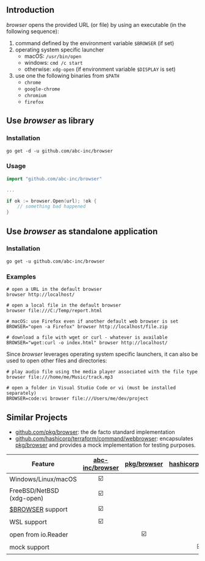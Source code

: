 ## Introduction
*browser* opens the provided URL (or file) by using an executable (in the following sequence):

1.  command defined by the environment variable `$BROWSER` (if set)
2.  operating system specific launcher
    * macOS: `/usr/bin/open`
	* windows: `cmd /c start`
	* otherwise: `xdg-open` (if environment variable `$DISPLAY` is set)
3.  use one the following binaries from `$PATH`
    * `chrome`
	* `google-chrome`
	* `chromium`
    * `firefox`

## Use *browser* as library
### Installation
```shell script
go get -d -u github.com/abc-inc/browser
```
### Usage
```go
import "github.com/abc-inc/browser"

...

if ok := browser.Open(url); !ok {
    // something bad happened
}
```

## Use *browser* as standalone application
### Installation
```shell script
go get -u github.com/abc-inc/browser
```
### Examples
```shell script
# open a URL in the default browser
browser http://localhost/

# open a local file in the default browser
browser file:///C:/Temp/report.html

# macOS: use Firefox even if another default web browser is set
BROWSER="open -a Firefox" browser http://localhost/file.zip

# download a file with wget or curl - whatever is available
BROWSER="wget:curl -o index.html" browser http://localhost/
```

Since *browser* leverages operating system specific launchers, it can also be used to open other files and directories:
```shell script
# play audio file using the media player associated with the file type
browser file:///home/me/Music/track.mp3

# open a folder in Visual Studio Code or vi (must be installed separately)
BROWSER=code:vi browser file:///Users/me/dev/project
```

## Similar Projects
* [github.com/pkg/browser][gh/pkg/browser]: the de facto standard implementation
* [github.com/hashicorp/terraform/command/webbrowser][gh/hashicorp/terraform]:
encapsulates [pkg/browser][gh/pkg/browser] and provides a mock implementation for testing purposes.

| Feature                   | [abc-inc/browser][gh/abc-inc/browser] | [pkg/browser][gh/pkg/browser] | [hashicorp/terraform][gh/hashicorp/terraform] |
| ------------------------- |:-------------------------------------:|:-----------------------------:|:---------------------------------------------:|
| Windows/Linux/macOS       | :ballot_box_with_check:               |                               |                                               |
| FreeBSD/NetBSD (xdg-open) | :ballot_box_with_check:               |                               |                                               |
| [$BROWSER][man.1] support | :ballot_box_with_check:               |                               |                                               |
| WSL support               | :ballot_box_with_check:               |                               |                                               |
| open from io.Reader       |                                       | :ballot_box_with_check:       |                                               |
| mock support              |                                       |                               | :ballot_box_with_check:                       |

[gh/abc-inc/browser]: https://github.com/abc-inc/browser
[gh/pkg/browser]: https://github.com/pkg/browser
[gh/hashicorp/terraform]: https://github.com/hashicorp/terraform/tree/master/command/webbrowser
[man.1]: http://linuxcommand.org/lc3_man_pages/man1.html
